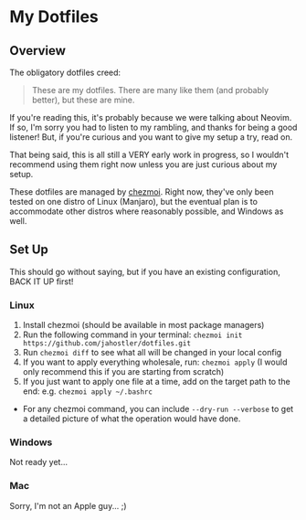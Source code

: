 # My Dotfiles

## Overview

The obligatory dotfiles creed:

> These are my dotfiles. There are many like them (and probably better), but these are mine.

If you're reading this, it's probably because we were talking about Neovim. If so, I'm sorry you had to listen to my rambling, and thanks for being a good listener! But, if  you're curious and you want to give my setup a try, read on.

That being said, this is all still a VERY early work in progress, so I wouldn't recommend using them right now unless you are just curious about my setup.

These dotfiles are managed by [chezmoi](https://www.chezmoi.io/user-guide/command-overview/). Right now, they've only been tested on one distro of Linux (Manjaro), but the eventual plan is to accommodate other distros where reasonably possible, and Windows as well.

## Set Up

This should go without saying, but if you have an existing configuration, BACK IT UP first!

### Linux

1. Install chezmoi (should be available in most package managers)
2. Run the following command in your terminal: `chezmoi init https://github.com/jahostler/dotfiles.git`
3. Run `chezmoi diff` to see what all will be changed in your local config
4. If you want to apply everything wholesale, run: `chezmoi apply` (I would only recommend this if you are starting from scratch)
5. If you just want to apply one file at a time, add on the target path to the end: e.g. `chezmoi apply ~/.bashrc`

* For any chezmoi command, you can include `--dry-run --verbose` to get a detailed picture of what the operation would have done.

### Windows

Not ready yet...

### Mac

Sorry, I'm not an Apple guy... ;)
